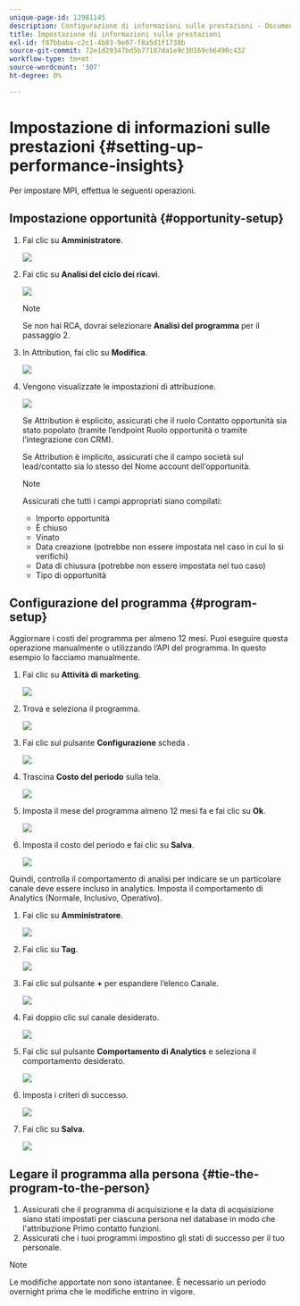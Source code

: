 ```yaml
---
unique-page-id: 12981145
description: Configurazione di informazioni sulle prestazioni - Documentazione Marketo - Documentazione del prodotto
title: Impostazione di informazioni sulle prestazioni
exl-id: f87bbaba-c2c1-4b83-9e07-f8a5d1f1738b
source-git-commit: 72e1d29347bd5b77107da1e9c30169cb6490c432
workflow-type: tm+mt
source-wordcount: '307'
ht-degree: 0%

---
```


# Impostazione di informazioni sulle prestazioni {#setting-up-performance-insights}

Per impostare MPI, effettua le seguenti operazioni.

## Impostazione opportunità {#opportunity-setup}

1. Fai clic su **Amministratore**.

   ![](assets/admin.png)

1. Fai clic su **Analisi del ciclo dei ricavi**.

   ![](assets/two-2.png)

   >[!NOTE]
   >
   >Se non hai RCA, dovrai selezionare **Analisi del programma** per il passaggio 2.

1. In Attribution, fai clic su **Modifica**.

   ![](assets/three-1.png)

1. Vengono visualizzate le impostazioni di attribuzione.

   ![](assets/four-2.png)

   Se Attribution è esplicito, assicurati che il ruolo Contatto opportunità sia stato popolato (tramite l’endpoint Ruolo opportunità o tramite l’integrazione con CRM).

   Se Attribution è implicito, assicurati che il campo società sul lead/contatto sia lo stesso del Nome account dell’opportunità.

   >[!NOTE]
   >
   >Assicurati che tutti i campi appropriati siano compilati:
   >
   >* Importo opportunità
   >* È chiuso
   >* Vinato
   >* Data creazione (potrebbe non essere impostata nel caso in cui lo si verifichi)
   >* Data di chiusura (potrebbe non essere impostata nel tuo caso)
   >* Tipo di opportunità


## Configurazione del programma {#program-setup}

Aggiornare i costi del programma per almeno 12 mesi. Puoi eseguire questa operazione manualmente o utilizzando l’API del programma. In questo esempio lo facciamo manualmente.

1. Fai clic su **Attività di marketing**.

   ![](assets/ma.png)

1. Trova e seleziona il programma.

   ![](assets/select-program.png)

1. Fai clic sul pulsante **Configurazione** scheda .

   ![](assets/setup-tab.png)

1. Trascina **Costo del periodo** sulla tela.

   ![](assets/period-cost.png)

1. Imposta il mese del programma almeno 12 mesi fa e fai clic su **Ok**.

   ![](assets/set-period.png)

1. Imposta il costo del periodo e fai clic su **Salva**.

   ![](assets/set-cost.png)

Quindi, controlla il comportamento di analisi per indicare se un particolare canale deve essere incluso in analytics. Imposta il comportamento di Analytics (Normale, Inclusivo, Operativo).

1. Fai clic su **Amministratore**.

   ![](assets/admin.png)

1. Fai clic su **Tag**.

   ![](assets/tags.png)

1. Fai clic sul pulsante **+** per espandere l’elenco Canale.

   ![](assets/channel.png)

1. Fai doppio clic sul canale desiderato.

   ![](assets/channel-click.png)

1. Fai clic sul pulsante **Comportamento di Analytics** e seleziona il comportamento desiderato.

   ![](assets/edit-channel.png)

1. Imposta i criteri di successo.

   ![](assets/success.png)

1. Fai clic su **Salva**.

   ![](assets/save.png)

## Legare il programma alla persona {#tie-the-program-to-the-person}

1. Assicurati che il programma di acquisizione e la data di acquisizione siano stati impostati per ciascuna persona nel database in modo che l&#39;attribuzione Primo contatto funzioni.
1. Assicurati che i tuoi programmi impostino gli stati di successo per il tuo personale.

>[!NOTE]
>
>Le modifiche apportate non sono istantanee. È necessario un periodo overnight prima che le modifiche entrino in vigore.
